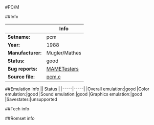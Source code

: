 #PC/M

##Info

||Info|
|-----|-----|
|**Setname:**|pcm
|**Year:**|1988
|**Manufacturer:**|Mugler/Mathes
|**Status:**|good
|**Bug reports:**|[MAMETesters](http://mametesters.org/view_all_set.php?type=1&temporary=y&search=pcm.c)
|**Source file:**|[pcm.c](https://github.com/mamedev/mame/blob/master/src/mess/drivers/pcm.c)

##Emulation info
|| Status |
|-----|-----|
|Overall emulation:|good
|Color emulation:|good
|Sound emulation:|good
|Graphics emulation:|good
|Savestates:|unsupported

##Tech info

##Romset info

<!--- START OF EDITED COMMENT DO NOT TOUCH TEXT ABOVE-->
